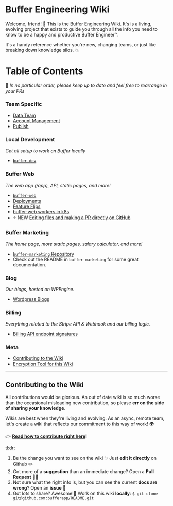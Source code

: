 # Buffer Engineering Wiki

Welcome, friend! 👋 This is the Buffer Engineering Wiki. It's is a living, evolving project that exists to guide you through all the info you need to know to be a happy and productive Buffer Engineer™.

It's a handy reference whether you're new, changing teams, or just like breaking down knowledge silos. 💥

# Table of Contents

💁 _In no particular order, please keep up to date and feel free to rearrange in your PRs_

### Team Specific
* [Data Team](/teams/data/README.md)
* [Account Management](/teams/account-management/README.md)
* [Publish](/teams/Publish/README.md)

### Local Development
_Get all setup to work on Buffer locally_ 

* [`buffer-dev`](https://github.com/bufferapp/buffer-dev)
    
### Buffer Web
_The web app (/app), API, static pages, and more!_

* [`buffer-web`](https://github.com/bufferapp/buffer-web)
* [Deployments](/deployments.md)
* [Feature Flips](https://github.com/bufferapp/buffer-web/blob/master/docs/release-feature.md)
* ️[buffer-web workers in k8s](/buffer-web-workers-kubernetes.md)
* ⭐ NEW [Editing files and making a PR directly on GitHub](/editing-on-github.md)

### Buffer Marketing
_The home page, more static pages, salary calculator, and more!_

* [`buffer-marketing` Repository](https://github.com/bufferapp/buffer-marketing)
* Check out the README in `buffer-marketing` for some great documentation.

### Blog
_Our blogs, hosted on WPEngine._

* [Wordpress Blogs](/wordpress-blogs.md)

### Billing
_Everything related to the Stripe API & Webhook and our billing logic._

* [Billing API endpoint signatures](/billing/api-endpoints.md)

### Meta
* [Contributing to the Wiki](/CONTRIBUTING.md)
* [Encryption Tool for this Wiki](/encryption-tool.md)

---

## Contributing to the Wiki

All contributions would be glorious. An out of date wiki is so much worse than the occasional misleading new contribution, so please **err on the side of sharing your knowledge**.

Wikis are best when they're living and evolving. As an async, remote team, let's create a wiki that reflects our commitment to this way of work! 🌍

👉 **[Read how to contribute right here](CONTRIBUTING.md)!**

tl:dr;

1. Be the change you want to see on the wiki ✨ Just **edit it directly** on Github ✏️
1. Got more of a **suggestion** than an immediate change? Open a **Pull Request** 🙋🏽‍
1. Not sure what the right info is, but you can see the current **docs are wrong**? Open an **issue** 🤔
1. Got lots to share? Awesome!🦄 Work on this wiki **locally**: `$ git clone git@github.com:bufferapp/README.git`
